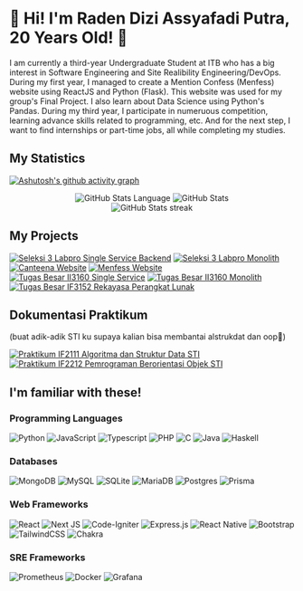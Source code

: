 

<!--
**DiziASP/DiziASP** is a ✨ _special_ ✨ repository because its `README.md` (this file) appears on your GitHub profile.

Here are some ideas to get you started:

- 🔭 I’m currently working on ...
- 🌱 I’m currently learning ...
- 👯 I’m looking to collaborate on ...
- 🤔 I’m looking for help with ...
- 💬 Ask me about ...
- 📫 How to reach me: ...
- 😄 Pronouns: ...
- ⚡ Fun fact: ...
-->

# 👋 Hi! I'm Raden Dizi Assyafadi Putra, 20 Years Old! 🤚

I am currently a third-year Undergraduate Student at ITB who has a big interest in Software Engineering and Site Realibility Engineering/DevOps. 
During my first year, I managed to create a Mention Confess (Menfess) website using ReactJS and Python (Flask). This website was used for my group's Final Project. I also learn about Data Science using Python's Pandas.
During my third year, I participate in numeruous competition, learning advance skills related to programming, etc. And for the next step, I want to find internships or part-time jobs, all while completing my studies.

## My Statistics
[![Ashutosh's github activity graph](https://github-readme-activity-graph.vercel.app/graph?username=DiziASP&theme=xcode)](https://github.com/ashutosh00710/github-readme-activity-graph)
<div align="middle">
  <img src="https://github-readme-stats-sigma-five.vercel.app/api/top-langs/?username=diziasp&langs_count=8&layout=compact&theme=dracula&hide=Jupyter%20Notebook&custom_title=Most%20used%20languages" alt="GitHub Stats Language">
 <img src="https://github-readme-stats-sigma-five.vercel.app/api?username=DiziASP&show_icons=true&count_private=true&theme=dracula&include_all_commits=true&custom_title=My%20Stats" alt="GitHub Stats">
  <div>
  <img src="https://github-readme-streak-stats.herokuapp.com/?user=DiziASP&theme=dracula&hide_border=false" alt="GitHub Stats streak">
</div>
</div>

## My Projects
[![Seleksi 3 Labpro Single Service Backend](https://github-readme-stats-sigma-five.vercel.app/api/pin/?username=diziasp&theme=vision-friendly-dark&repo=seleksi-3-labpro-ss-be)](https://github.com/DiziASP/seleksi-3-labpro-ss-be)
[![Seleksi 3 Labpro Monolith](https://github-readme-stats-sigma-five.vercel.app/api/pin/?username=diziasp&theme=vision-friendly-dark&repo=seleksi-3-labpro-monolith)](https://github.com/DiziASP/seleksi-3-labpro-monolith)
[![Canteena Website](https://github-readme-stats-sigma-five.vercel.app/api/pin/?username=diziasp&theme=vision-friendly-dark&repo=canteena)](https://github.com/DiziASP/canteena)
[![Menfess Website](https://github-readme-stats-sigma-five.vercel.app/api/pin/?username=diziasp&theme=vision-friendly-dark&repo=nextfrontend-menfess)](https://github.com/DiziASP/nextfrontend-menfess)
[![Tugas Besar II3160 Single Service](https://github-readme-stats-sigma-five.vercel.app/api/pin/?username=diziasp&theme=vision-friendly-dark&repo=OnlyTrade-Single-Service)](https://github.com/DiziASP/OnlyTrade-Single-Service)
[![Tugas Besar II3160 Monolith](https://github-readme-stats-sigma-five.vercel.app/api/pin/?username=diziasp&theme=vision-friendly-dark&repo=OnlyTrade-Monolith)](https://github.com/DiziASP/OnlyTrade-Monolith)
[![Tugas Besar IF3152 Rekayasa Perangkat Lunak](https://github-readme-stats-sigma-five.vercel.app/api/pin/?username=diziasp&theme=vision-friendly-dark&repo=gasball-deploy)](https://github.com/DiziASP/gasball-deploy)

## Dokumentasi Praktikum 
(buat adik-adik STI ku supaya kalian bisa membantai alstrukdat dan oop🫶)

[![Praktikum IF2111 Algoritma dan Struktur Data STI](https://github-readme-stats-sigma-five.vercel.app/api/pin/?username=diziasp&theme=vision-friendly-dark&repo=Praktikum-Alstrukdat-STI-IF2111)](https://github.com/DiziASP/Praktikum-Alstrukdat-STI-IF2111)
[![Praktikum IF2212 Pemrograman Berorientasi Objek STI](https://github-readme-stats-sigma-five.vercel.app/api/pin/?username=diziasp&theme=vision-friendly-dark&repo=Praktikum--Pemrograman-Berorientasi-Objek-STI-IF2212-2022-2023)](https://github.com/DiziASP/Praktikum--Pemrograman-Berorientasi-Objek-STI-IF2212-2022-2023)


## I'm familiar with these!
### Programming Languages
 ![Python](https://img.shields.io/badge/Python-14354C?style=for-the-badge&logo=python)
 ![JavaScript](https://img.shields.io/badge/JavaScript-F7DF1E?style=for-the-badge&logo=javascript&logoColor=black)
 ![Typescript](https://img.shields.io/badge/TypeScript-007ACC?style=for-the-badge&logo=typescript&logoColor=black)
 ![PHP](https://img.shields.io/badge/php-%23777BB4.svg?style=for-the-badge&logo=php&logoColor=white)
 ![C](https://img.shields.io/badge/C-00599C?style=for-the-badge&logo=c&logoColor=black)
 ![Java](https://img.shields.io/badge/Java-ED8B00?style=for-the-badge&logo=java&logoColor=black)
 ![Haskell](https://img.shields.io/badge/Haskell-5e5086?style=for-the-badge&logo=haskell&logoColor=black)
 
 ### Databases
![MongoDB](https://img.shields.io/badge/MongoDB-%234ea94b.svg?style=for-the-badge&logo=mongodb&logoColor=white)
![MySQL](https://img.shields.io/badge/mysql-%2300f.svg?style=for-the-badge&logo=mysql&logoColor=white) 
![SQLite](https://img.shields.io/badge/sqlite-%2307405e.svg?style=for-the-badge&logo=sqlite&logoColor=white) 
![MariaDB](https://img.shields.io/badge/MariaDB-003545?style=for-the-badge&logo=mariadb&logoColor=white) 
![Postgres](https://img.shields.io/badge/postgres-%23316192.svg?style=for-the-badge&logo=postgresql&logoColor=white)
![Prisma](https://img.shields.io/badge/Prisma-3982CE?style=for-the-badge&logo=Prisma&logoColor=white)

 ### Web Frameworks
 ![React](https://img.shields.io/badge/React-20232A?style=for-the-badge&logo=react&logoColor=61DAFB)
 ![Next JS](https://img.shields.io/badge/Next-black?style=for-the-badge&logo=next.js&logoColor=white)
 ![Code-Igniter](https://img.shields.io/badge/CodeIgniter-%23EF4223.svg?style=for-the-badge&logo=codeIgniter&logoColor=white)
 ![Express.js](https://img.shields.io/badge/express.js-%23404d59.svg?style=for-the-badge&logo=express&logoColor=%2361DAFB)
 ![React Native](https://img.shields.io/badge/react_native-%2320232a.svg?style=for-the-badge&logo=react&logoColor=%2361DAFB)
 ![Bootstrap](https://img.shields.io/badge/Bootstrap-563D7C?style=for-the-badge&logo=bootstrap&logoColor=white)
 ![TailwindCSS](https://img.shields.io/badge/tailwindcss-%2338B2AC.svg?style=for-the-badge&logo=tailwind-css&logoColor=white)
 ![Chakra](https://img.shields.io/badge/chakra-%234ED1C5.svg?style=for-the-badge&logo=chakraui&logoColor=white)

 ### SRE Frameworks
 ![Prometheus](https://img.shields.io/badge/Prometheus-E6522C?style=for-the-badge&logo=Prometheus&logoColor=white)
 ![Docker](https://img.shields.io/badge/docker-%230db7ed.svg?style=for-the-badge&logo=docker&logoColor=white)
 ![Grafana](https://img.shields.io/badge/grafana-%23F46800.svg?style=for-the-badge&logo=grafana&logoColor=white)
